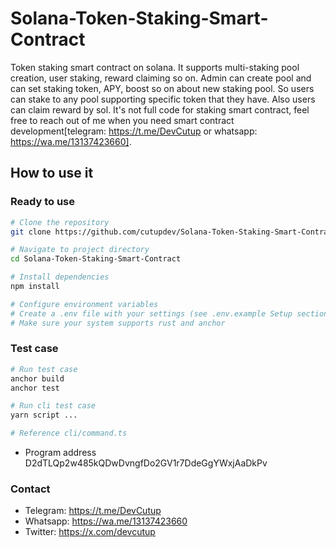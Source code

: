 # Solana-Token-Staking-Smart-Contract
Token staking smart contract on solana. It supports multi-staking pool creation, user staking, reward claiming so on. Admin can create pool and can set staking token, APY, boost so on about new staking pool. So users can stake to any pool supporting specific token that they have. Also users can claim reward by sol. It's not full code for staking smart contract, feel free to reach out of me when you need smart contract development[telegram: https://t.me/DevCutup or whatsapp: https://wa.me/13137423660].

## How to use it
### Ready to use 
```bash
# Clone the repository
git clone https://github.com/cutupdev/Solana-Token-Staking-Smart-Contract.git

# Navigate to project directory
cd Solana-Token-Staking-Smart-Contract

# Install dependencies
npm install

# Configure environment variables
# Create a .env file with your settings (see .env.example Setup section)
# Make sure your system supports rust and anchor 
```
### Test case
```bash
# Run test case
anchor build 
anchor test 

# Run cli test case
yarn script ...

# Reference cli/command.ts
```

- Program address
D2dTLQp2w485kQDwDvngfDo2GV1r7DdeGgYWxjAaDkPv

### Contact
- Telegram: https://t.me/DevCutup
- Whatsapp: https://wa.me/13137423660
- Twitter: https://x.com/devcutup
